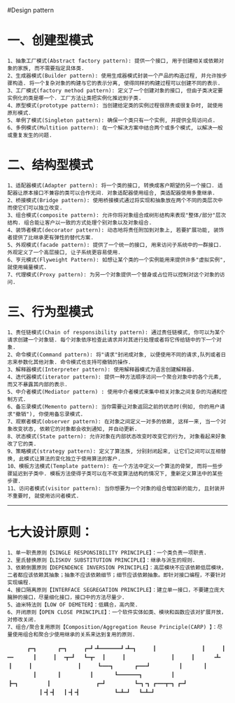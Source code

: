 
#Design pattern 


一、创建型模式
=======

    1、抽象工厂模式(Abstract factory pattern): 提供一个接口, 用于创建相关或依赖对象的家族, 而不需要指定具体类.
    2、生成器模式(Builder pattern): 使用生成器模式封装一个产品的构造过程, 并允许按步骤构造. 将一个复杂对象的构建与它的表示分离, 使得同样的构建过程可以创建不同的表示.
    3、工厂模式(factory method pattern): 定义了一个创建对象的接口, 但由子类决定要实例化的类是哪一个. 工厂方法让类把实例化推迟到子类.
    4、原型模式(prototype pattern): 当创建给定类的实例过程很昂贵或很复杂时, 就使用原形模式.
    5、单例了模式(Singleton pattern): 确保一个类只有一个实例, 并提供全局访问点.
    6、多例模式(Multition pattern): 在一个解决方案中结合两个或多个模式, 以解决一般或重复发生的问题.

二、结构型模式
=======

    1、适配器模式(Adapter pattern): 将一个类的接口, 转换成客户期望的另一个接口. 适配器让原本接口不兼容的类可以合作无间. 对象适配器使用组合, 类适配器使用多重继承.
    2、桥接模式(Bridge pattern): 使用桥接模式通过将实现和抽象放在两个不同的类层次中而使它们可以独立改变.
    3、组合模式(composite pattern): 允许你将对象组合成树形结构来表现"整体/部分"层次结构. 组合能让客户以一致的方式处理个别对象以及对象组合.
    4、装饰者模式(decorator pattern): 动态地将责任附加到对象上, 若要扩展功能, 装饰者提供了比继承更有弹性的替代方案.
    5、外观模式(facade pattern): 提供了一个统一的接口, 用来访问子系统中的一群接口. 外观定义了一个高层接口, 让子系统更容易使用.
    6、亨元模式(Flyweight Pattern): 如想让某个类的一个实例能用来提供许多"虚拟实例", 就使用蝇量模式.
    7、代理模式(Proxy pattern): 为另一个对象提供一个替身或占位符以控制对这个对象的访问.

三、行为型模式
=======

    1、责任链模式(Chain of responsibility pattern): 通过责任链模式, 你可以为某个请求创建一个对象链. 每个对象依序检查此请求并对其进行处理或者将它传给链中的下一个对象.
    2、命令模式(Command pattern): 将"请求"封闭成对象, 以便使用不同的请求,队列或者日志来参数化其他对象. 命令模式也支持可撤销的操作.
    3、解释器模式(Interpreter pattern): 使用解释器模式为语言创建解释器.
    4、迭代器模式(iterator pattern): 提供一种方法顺序访问一个聚合对象中的各个元素, 而又不暴露其内部的表示.
    5、中介者模式(Mediator pattern) : 使用中介者模式来集中相关对象之间复杂的沟通和控制方式.
    6、备忘录模式(Memento pattern): 当你需要让对象返回之前的状态时(例如, 你的用户请求"撤销"), 你使用备忘录模式.
    7、观察者模式(observer pattern): 在对象之间定义一对多的依赖, 这样一来, 当一个对象改变状态, 依赖它的对象都会收到通知, 并自动更新.
    8、状态模式(State pattern): 允许对象在内部状态改变时改变它的行为, 对象看起来好象改了它的类.
    9、策略模式(strategy pattern): 定义了算法族, 分别封闭起来, 让它们之间可以互相替换, 此模式让算法的变化独立于使用算法的客户.
    10、模板方法模式(Template pattern): 在一个方法中定义一个算法的骨架, 而将一些步骤延迟到子类中. 模板方法使得子类可以在不改变算法结构的情况下, 重新定义算法中的某些步骤.
    11、访问者模式(visitor pattern): 当你想要为一个对象的组合增加新的能力, 且封装并不重要时, 就使用访问者模式.


--------------------------------------------------------------------------------------------------

七大设计原则：
=======

    1、单一职责原则【SINGLE RESPONSIBILITY PRINCIPLE】：一个类负责一项职责.
    2、里氏替换原则【LISKOV SUBSTITUTION PRINCIPLE】：继承与派生的规则.
    3、依赖倒置原则【DEPENDENCE INVERSION PRINCIPLE】：高层模块不应该依赖低层模块，二者都应该依赖其抽象；抽象不应该依赖细节；细节应该依赖抽象。即针对接口编程，不要针对实现编程.
    4、接口隔离原则【INTERFACE SEGREGATION PRINCIPLE】：建立单一接口，不要建立庞大臃肿的接口，尽量细化接口，接口中的方法尽量少.
    5、迪米特法则【LOW OF DEMETER】：低耦合，高内聚.
    6、开闭原则【OPEN CLOSE PRINCIPLE】：一个软件实体如类、模块和函数应该对扩展开放，对修改关闭.
    7、组合/聚合复用原则【Composition/Aggregation Reuse Principle(CARP) 】：尽量使用组合和聚合少使用继承的关系来达到复用的原则.




  　　　┏┓　　　┏┓
  　　┏┛┻━━━┛┻┓
  　　┃　　　　　　　┃
  　　┃　　　━　　　┃
  　　┃　┳┛　┗┳　┃
  　　┃　　　　　　　┃
  　　┃　　　┻　　　┃
  　　┃　　　　　　　┃
  　　┗━┓　　　┏━┛
  　　　　┃　　　┃
  　　　　┃　　　┃
  　　　　┃　　　┗━━━┓
  　　　　┃　　　　　　　┣┓
  　　　　┃　　　　　　　┏┛
  　　　　┗┓┓┏━┳┓┏┛
  　　　　　┃┫┫　┃┫┫
  　　　　　┗┻┛　┗┻┛

